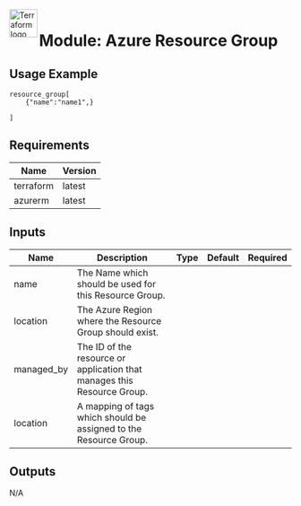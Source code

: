 <a href="https://terraform.io">
    <img src="https://raw.githubusercontent.com/hashicorp/terraform-provider-azurerm/main/.github/tf.png" alt="Terraform logo" title="Terraform" align="left" height="50"/>
</a>

# Module: Azure Resource Group

## Usage Example

```hcl
resource_group[
    {"name":"name1",}

]
```

## Requirements

| Name      | Version |
|-----------|---------|
| terraform | latest  |
| azurerm   | latest  |

## Inputs

| Name          | Description                                                               | Type | Default | Required |
|---------------|---------------------------------------------------------------------------|------|---------|:--------:|
| name          | The Name which should be used for this Resource Group.                    |
| location      | The Azure Region where the Resource Group should exist.                   |
| managed_by    | The ID of the resource or application that manages this Resource Group.   |
| location      | A mapping of tags which should be assigned to the Resource Group.         |


## Outputs

N/A